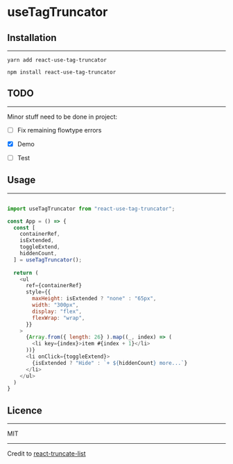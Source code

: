 # useTagTruncator

## Installation

---

```
yarn add react-use-tag-truncator
```
```
npm install react-use-tag-truncator
```

## TODO

---

Minor stuff need to be done in project:
- [ ] Fix remaining flowtype errors
- [x] Demo
- [ ] Test


## Usage

---

```js

import useTagTruncator from "react-use-tag-truncator";

const App = () => {
  const [
    containerRef,
    isExtended,
    toggleExtend,
    hiddenCount,
  ] = useTagTruncator();
  
  return (
    <ul
      ref={containerRef}
      style={{
        maxHeight: isExtended ? "none" : "65px",
        width: "300px",
        display: "flex",
        flexWrap: "wrap",
      }}
    >
      {Array.from({ length: 26} ).map((_, index) => (
        <li key={index}>item #{index + 1}</li>
      ))}
      <li onClick={toggleExtend}>
        {isExtended ? "Hide" : `+ ${hiddenCount} more...`}
      </li>
    </ul>
  )
}
```

## Licence

---

MIT


---

Credit to [react-truncate-list](https://github.com/maladr0it/react-truncate-list)
